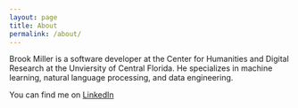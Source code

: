 ```yaml
---
layout: page
title: About
permalink: /about/
---
```


Brook Miller is a software developer at the Center for Humanities and Digital Research at the Unviersity of Central Florida. He specializes in machine learning, natural language processing, and data engineering.
 
You can find me on [LinkedIn](https://linkedin/in/brook-miller-data)
